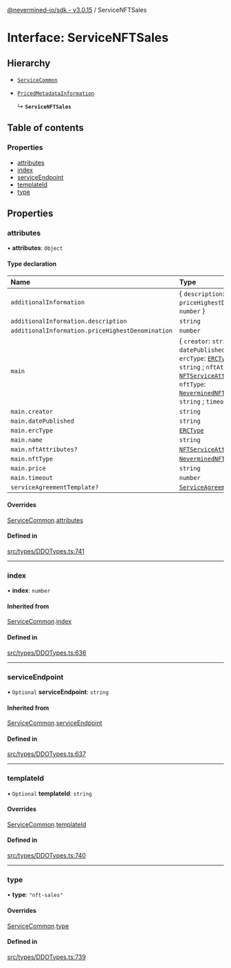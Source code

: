 [@nevermined-io/sdk - v3.0.15](../code-reference.md) / ServiceNFTSales

# Interface: ServiceNFTSales

## Hierarchy

- [`ServiceCommon`](ServiceCommon.md)

- [`PricedMetadataInformation`](../code-reference.md#pricedmetadatainformation)

  ↳ **`ServiceNFTSales`**

## Table of contents

### Properties

- [attributes](ServiceNFTSales.md#attributes)
- [index](ServiceNFTSales.md#index)
- [serviceEndpoint](ServiceNFTSales.md#serviceendpoint)
- [templateId](ServiceNFTSales.md#templateid)
- [type](ServiceNFTSales.md#type)

## Properties

### attributes

• **attributes**: `Object`

#### Type declaration

| Name                                             | Type                                                                                                                                                                                                                                                                                                                        |
| :----------------------------------------------- | :-------------------------------------------------------------------------------------------------------------------------------------------------------------------------------------------------------------------------------------------------------------------------------------------------------------------------- |
| `additionalInformation`                          | \{ `description`: `string` ; `priceHighestDenomination`: `number` }                                                                                                                                                                                                                                                         |
| `additionalInformation.description`              | `string`                                                                                                                                                                                                                                                                                                                    |
| `additionalInformation.priceHighestDenomination` | `number`                                                                                                                                                                                                                                                                                                                    |
| `main`                                           | \{ `creator`: `string` ; `datePublished`: `string` ; `ercType`: [`ERCType`](../enums/ERCType.md) ; `name`: `string` ; `nftAttributes?`: [`NFTServiceAttributes`](../classes/NFTServiceAttributes.md) ; `nftType`: [`NeverminedNFTType`](../code-reference.md#neverminednfttype) ; `price`: `string` ; `timeout`: `number` } |
| `main.creator`                                   | `string`                                                                                                                                                                                                                                                                                                                    |
| `main.datePublished`                             | `string`                                                                                                                                                                                                                                                                                                                    |
| `main.ercType`                                   | [`ERCType`](../enums/ERCType.md)                                                                                                                                                                                                                                                                                            |
| `main.name`                                      | `string`                                                                                                                                                                                                                                                                                                                    |
| `main.nftAttributes?`                            | [`NFTServiceAttributes`](../classes/NFTServiceAttributes.md)                                                                                                                                                                                                                                                                |
| `main.nftType`                                   | [`NeverminedNFTType`](../code-reference.md#neverminednfttype)                                                                                                                                                                                                                                                               |
| `main.price`                                     | `string`                                                                                                                                                                                                                                                                                                                    |
| `main.timeout`                                   | `number`                                                                                                                                                                                                                                                                                                                    |
| `serviceAgreementTemplate?`                      | [`ServiceAgreementTemplate`](ServiceAgreementTemplate.md)                                                                                                                                                                                                                                                                   |

#### Overrides

[ServiceCommon](ServiceCommon.md).[attributes](ServiceCommon.md#attributes)

#### Defined in

[src/types/DDOTypes.ts:741](https://github.com/nevermined-io/sdk-js/blob/3d026574f8051d1cb4151e3441edbece52bfb907/src/types/DDOTypes.ts#L741)

---

### index

• **index**: `number`

#### Inherited from

[ServiceCommon](ServiceCommon.md).[index](ServiceCommon.md#index)

#### Defined in

[src/types/DDOTypes.ts:636](https://github.com/nevermined-io/sdk-js/blob/3d026574f8051d1cb4151e3441edbece52bfb907/src/types/DDOTypes.ts#L636)

---

### serviceEndpoint

• `Optional` **serviceEndpoint**: `string`

#### Inherited from

[ServiceCommon](ServiceCommon.md).[serviceEndpoint](ServiceCommon.md#serviceendpoint)

#### Defined in

[src/types/DDOTypes.ts:637](https://github.com/nevermined-io/sdk-js/blob/3d026574f8051d1cb4151e3441edbece52bfb907/src/types/DDOTypes.ts#L637)

---

### templateId

• `Optional` **templateId**: `string`

#### Overrides

[ServiceCommon](ServiceCommon.md).[templateId](ServiceCommon.md#templateid)

#### Defined in

[src/types/DDOTypes.ts:740](https://github.com/nevermined-io/sdk-js/blob/3d026574f8051d1cb4151e3441edbece52bfb907/src/types/DDOTypes.ts#L740)

---

### type

• **type**: `"nft-sales"`

#### Overrides

[ServiceCommon](ServiceCommon.md).[type](ServiceCommon.md#type)

#### Defined in

[src/types/DDOTypes.ts:739](https://github.com/nevermined-io/sdk-js/blob/3d026574f8051d1cb4151e3441edbece52bfb907/src/types/DDOTypes.ts#L739)
